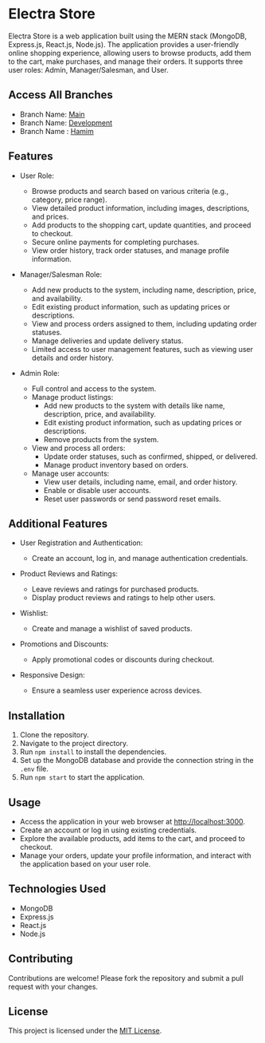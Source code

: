 # Electra Store

Electra Store is a web application built using the MERN stack (MongoDB, Express.js, React.js, Node.js). The application provides a user-friendly online shopping experience, allowing users to browse products, add them to the cart, make purchases, and manage their orders. It supports three user roles: Admin, Manager/Salesman, and User.


## Access All Branches

- Branch Name: [Main](electra-store-client.vercel.app)
- Branch Name: [Development](https://electra-store-client-git-development-techninjas.vercel.app/)
- Branch Name : [Hamim](https://electra-store-client-git-hamim-techninjas.vercel.app/)



## Features

- User Role:
  - Browse products and search based on various criteria (e.g., category, price range).
  - View detailed product information, including images, descriptions, and prices.
  - Add products to the shopping cart, update quantities, and proceed to checkout.
  - Secure online payments for completing purchases.
  - View order history, track order statuses, and manage profile information.

- Manager/Salesman Role:
  - Add new products to the system, including name, description, price, and availability.
  - Edit existing product information, such as updating prices or descriptions.
  - View and process orders assigned to them, including updating order statuses.
  - Manage deliveries and update delivery status.
  - Limited access to user management features, such as viewing user details and order history.

- Admin Role:
  - Full control and access to the system.
  - Manage product listings:
    - Add new products to the system with details like name, description, price, and availability.
    - Edit existing product information, such as updating prices or descriptions.
    - Remove products from the system.
  - View and process all orders:
    - Update order statuses, such as confirmed, shipped, or delivered.
    - Manage product inventory based on orders.
  - Manage user accounts:
    - View user details, including name, email, and order history.
    - Enable or disable user accounts.
    - Reset user passwords or send password reset emails.

## Additional Features

- User Registration and Authentication:
  - Create an account, log in, and manage authentication credentials.

- Product Reviews and Ratings:
  - Leave reviews and ratings for purchased products.
  - Display product reviews and ratings to help other users.

- Wishlist:
  - Create and manage a wishlist of saved products.

- Promotions and Discounts:
  - Apply promotional codes or discounts during checkout.

- Responsive Design:
  - Ensure a seamless user experience across devices.

## Installation

1. Clone the repository.
2. Navigate to the project directory.
3. Run `npm install` to install the dependencies.
4. Set up the MongoDB database and provide the connection string in the `.env` file.
5. Run `npm start` to start the application.

## Usage

- Access the application in your web browser at [http://localhost:3000](http://localhost:3000).
- Create an account or log in using existing credentials.
- Explore the available products, add items to the cart, and proceed to checkout.
- Manage your orders, update your profile information, and interact with the application based on your user role.

## Technologies Used

- MongoDB
- Express.js
- React.js
- Node.js

## Contributing

Contributions are welcome! Please fork the repository and submit a pull request with your changes.

## License

This project is licensed under the [MIT License](LICENSE).
